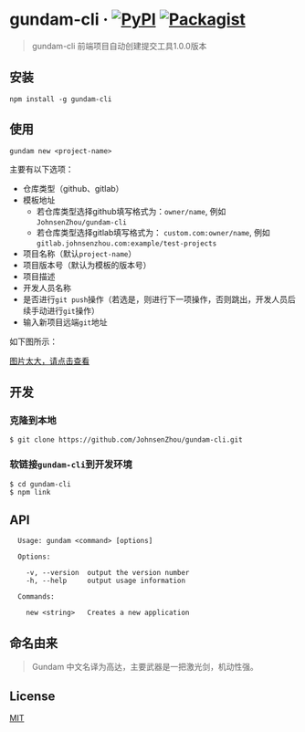 # gundam-cli &middot;  [![PyPI](https://img.shields.io/pypi/status/Django.svg)]()  [![Packagist](https://img.shields.io/packagist/l/doctrine/orm.svg)](https://github.com/JohnsenZhou/gundam-cli/blob/master/LICENSE)

> gundam-cli 前端项目自动创建提交工具1.0.0版本

## 安装
```
npm install -g gundam-cli
```

## 使用

```
gundam new <project-name>
```

主要有以下选项：

- 仓库类型（github、gitlab）
- 模板地址
	- 若仓库类型选择github填写格式为：`owner/name`, 例如`JohnsenZhou/gundam-cli`
	- 若仓库类型选择gitlab填写格式为： `custom.com:owner/name`, 例如`gitlab.johnsenzhou.com:example/test-projects`
- 项目名称（默认`project-name`）
- 项目版本号（默认为模板的版本号）
- 项目描述
- 开发人员名称
- 是否进行`git push`操作（若选是，则进行下一项操作，否则跳出，开发人员后续手动进行`git`操作）
- 输入新项目远端`git`地址

如下图所示：

[图片太大，请点击查看](http://os9glxm8s.bkt.clouddn.com/gundam-cli.gif)

## 开发

### 克隆到本地
```
$ git clone https://github.com/JohnsenZhou/gundam-cli.git
```

### 软链接`gundam-cli`到开发环境
```
$ cd gundam-cli
$ npm link
```

## API
```
  Usage: gundam <command> [options]

  Options:

    -v, --version  output the version number
    -h, --help     output usage information

  Commands:

    new <string>   Creates a new application
```

## 命名由来
> Gundam 中文名译为高达，主要武器是一把激光剑，机动性强。

## License
[MIT](https://github.com/JohnsenZhou/gundam-cli/blob/master/LICENSE)
